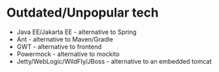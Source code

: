 # Outdated/Unpopular tech
* Java EE/Jakarta EE - alternative to Spring
* Ant - alternative to Maven/Gradle
* GWT - alternative to frontend
* Powermock - alternative to mockito
* Jetty/WebLogic/WildFly/JBoss - alternative to an embedded tomcat
